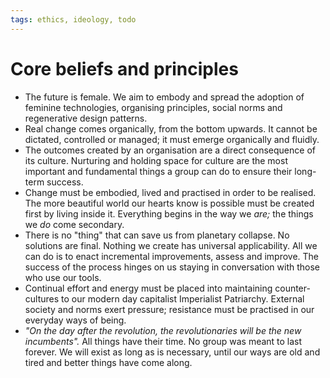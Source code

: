 ```yaml
---
tags: ethics, ideology, todo
---
```


# Core beliefs and principles

* The future is female. We aim to embody and spread the adoption of feminine technologies, organising principles, social norms and regenerative design patterns.
* Real change comes organically, from the bottom upwards. It cannot be dictated, controlled or managed; it must emerge organically and fluidly.
* The outcomes created by an organisation are a direct consequence of its culture. Nurturing and holding space for culture are the most important and fundamental things a group can do to ensure their long-term success.
* Change must be embodied, lived and practised in order to be realised. The more beautiful world our hearts know is possible must be created first by living inside it. Everything begins in the way we _are;_ the things we _do_ come secondary.
* There is no "thing" that can save us from planetary collapse. No solutions are final. Nothing we create has universal applicability. All we can do is to enact incremental improvements, assess and improve. The success of the process hinges on us staying in conversation with those who use our tools.
* Continual effort and energy must be placed into maintaining counter-cultures to our modern day capitalist Imperialist Patriarchy. External society and norms exert pressure; resistance must be practised in our everyday ways of being.
* _"On the day after the revolution, the revolutionaries will be the new incumbents"._ All things have their time. No group was meant to last forever. We will exist as long as is necessary, until our ways are old and tired and better things have come along.



